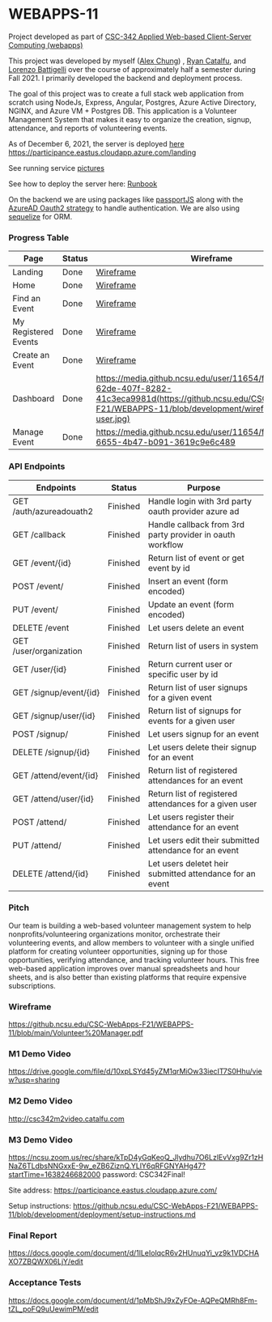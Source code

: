 # WEBAPPS-11

Project developed as part
of [CSC-342 Applied Web-based Client-Server Computing (webapps)](https://github.com/CSC-WebApps/Course)

This project was developed by myself ([Alex Chung](https://github.com/adchungcsc))
, [Ryan Catalfu](https://github.com/Rcatalfu), and [Lorenzo Battigelli](https://github.com/ldbattig) over the course of
approximately half a semester during Fall 2021. I primarily developed the backend and deployment process.

The goal of this project was to create a full stack web application from scratch using NodeJs, Express, Angular,
Postgres, Azure Active Directory, NGINX, and Azure VM + Postgres DB. This application is a Volunteer Management System
that makes it easy to organize the creation, signup, attendance, and reports of volunteering events.

As of December 6, 2021, the server is deployed [here](https://participance.eastus.cloudapp.azure.com/landing)
https://participance.eastus.cloudapp.azure.com/landing

See running service [pictures](artifacts)

See how to deploy the server here:
[Runbook](deployment/setup-instructions.md)

On the backend we are using packages like [passportJS](http://www.passportjs.org/) along with
the [AzureAD Oauth2 strategy](http://www.passportjs.org/packages/passport-azure-ad-oauth2/) to handle authentication. We
are also using [sequelize](https://sequelize.org/) for ORM.

### Progress Table

| Page         | Status     | Wireframe |
|--------------|-----------|------------|
| Landing | Done | [Wireframe](https://github.ncsu.edu/CSC-WebApps-F21/WEBAPPS-11/blob/development/wireframes/landing.jpg) |
| Home      | Done | [Wireframe](https://github.ncsu.edu/CSC-WebApps-F21/WEBAPPS-11/blob/development/wireframes/dashboard.jpg) |
| Find an Event      | Done  | [Wireframe](https://github.ncsu.edu/CSC-WebApps-F21/WEBAPPS-11/blob/development/wireframes/find-event.jpg) |
| My Registered Events      | Done  | [Wireframe](https://github.ncsu.edu/CSC-WebApps-F21/WEBAPPS-11/blob/development/wireframes/my-events.jpg) |
| Create an Event      | Done | [Wireframe](https://githu.nbcsu.edu/CSC-WebApps-F21/WEBAPPS-11/blob/development/wireframes/create-event.jpg) |
| Dashboard | Done | https://media.github.ncsu.edu/user/11654/files/9388e308-62de-407f-8282-41c3eca9981d(https://github.ncsu.edu/CSC-WebApps-F21/WEBAPPS-11/blob/development/wireframes/reports-user.jpg) |
| Manage Event  | Done | https://media.github.ncsu.edu/user/11654/files/87c3919c-6655-4b47-b091-3619c9e6c489 |

### API Endpoints

| Endpoints         | Status     | Purpose |
|--------------|-----------|------------|
| GET /auth/azureadouath2 | Finished | Handle login with 3rd party oauth provider azure ad |
| GET /callback|  Finished | Handle callback from 3rd party provider in oauth workflow |
| GET /event/{id} | Finished | Return list of event or get event by id |
| POST /event/ | Finished | Insert an event (form encoded) |
| PUT /event/ | Finished | Update an event (form encoded) |
| DELETE /event | Finished | Let users delete an event|
| GET /user/organization | Finished | Return list of users in system |
| GET /user/{id} | Finished | Return current user or specific user by id|
| GET /signup/event/{id} | Finished | Return list of user signups for a given event|
| GET /signup/user/{id} | Finished | Return list of signups for events for a given user|
| POST /signup/ | Finished | Let users signup for an event|
| DELETE /signup/{id} | Finished | Let users delete their signup for an event|
| GET /attend/event/{id} | Finished | Return list of registered attendances for an event |
| GET /attend/user/{id} | Finished | Return list of registered attendances for a given user |
| POST /attend/ | Finished | Let users register their attendance for an event|
| PUT /attend/ | Finished | Let users edit their submitted attendance for an event|
| DELETE /attend/{id} | Finished | Let users deletet heir submitted attendance for an event|

### Pitch

Our team is building a web-based volunteer management system to help nonprofits/volunteering organizations monitor,
orchestrate their volunteering events, and allow members to volunteer with a single unified platform for creating
volunteer opportunities, signing up for those opportunities, verifying attendance, and tracking volunteer hours. This
free web-based application improves over manual spreadsheets and hour sheets, and is also better than existing platforms
that require expensive subscriptions.

### Wireframe

https://github.ncsu.edu/CSC-WebApps-F21/WEBAPPS-11/blob/main/Volunteer%20Manager.pdf

### M1 Demo Video

https://drive.google.com/file/d/10xpLSYd45yZM1qrMiOw33iecIT7S0Hhu/view?usp=sharing

### M2 Demo Video

http://csc342m2video.catalfu.com

### M3 Demo Video

https://ncsu.zoom.us/rec/share/kTpD4yGqKeoQ_Jlydhu7O6LzlEvVxg9Zr1zHNaZ6TLdbsNNGxxE-9w_eZB6ZiznQ.YLlY6qRFGNYAHg47?startTime=1638246682000
password: CSC342Final!

Site address: https://participance.eastus.cloudapp.azure.com/

Setup instructions: https://github.ncsu.edu/CSC-WebApps-F21/WEBAPPS-11/blob/development/deployment/setup-instructions.md

### Final Report

https://docs.google.com/document/d/1lLeIolqcR6v2HUnuqYi_vz9k1VDCHAXO7ZBQWX06LjY/edit

### Acceptance Tests

https://docs.google.com/document/d/1pMbShJ9xZyFOe-AQPeQMRh8Fm-tZL_poFQ9uUewimPM/edit
